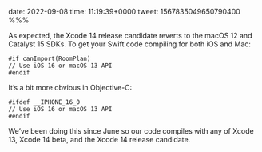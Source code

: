 date: 2022-09-08
time: 11:19:39+0000
tweet: 1567835049650790400
%%%

As expected, the Xcode 14 release candidate reverts to the macOS 12 and Catalyst 15 SDKs. To get your Swift code compiling for both iOS and Mac:

    #if canImport(RoomPlan)
    // Use iOS 16 or macOS 13 API
    #endif

It’s a bit more obvious in Objective-C:

    #ifdef __IPHONE_16_0
    // Use iOS 16 or macOS 13 API
    #endif

We’ve been doing this since June so our code compiles with any of Xcode 13, Xcode 14 beta, and the Xcode 14 release candidate.
